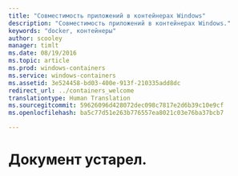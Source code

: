 ```yaml
---
title: "Совместимость приложений в контейнерах Windows"
description: "Совместимость приложений в контейнерах Windows."
keywords: "docker, контейнеры"
author: scooley
manager: timlt
ms.date: 08/19/2016
ms.topic: article
ms.prod: windows-containers
ms.service: windows-containers
ms.assetid: 3e524458-bd03-400e-913f-210335add8dc
redirect_url: ../containers_welcome
translationtype: Human Translation
ms.sourcegitcommit: 59626096d428072dec098c7817e2d6b39c10e9cf
ms.openlocfilehash: ba5c77d51e263b776557ea8021c03e76ba37bcb7

---
```


# Документ устарел.



<!--HONumber=Sep16_HO2-->


